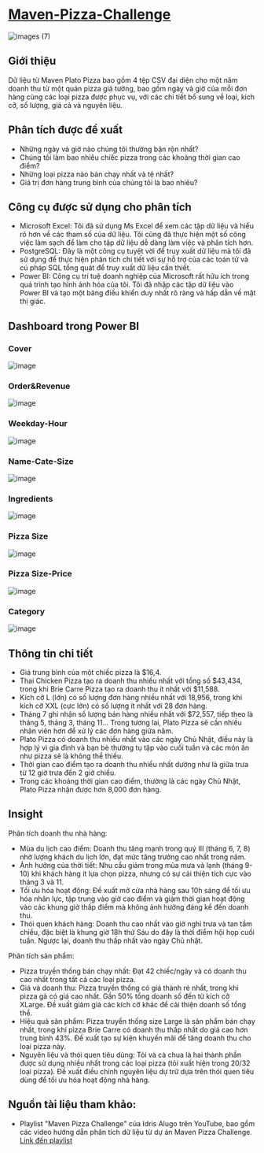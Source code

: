 # [Maven-Pizza-Challenge](https://mavenanalytics.io/challenges/maven-pizza-challenge/be511a47-85fd-4931-8293-c3bffb577199)

![images (7)](https://user-images.githubusercontent.com/108612390/193467417-26c85e60-7998-4b89-8015-120f30f6f86e.png)

## Giới thiệu
Dữ liệu từ Maven Plato Pizza bao gồm 4 tệp CSV đại diện cho một năm doanh thu từ một quán pizza giả tưởng, bao gồm ngày và giờ của mỗi đơn hàng cùng các loại pizza được phục vụ, với các chi tiết bổ sung về loại, kích cỡ, số lượng, giá cả và nguyên liệu.

## Phân tích được đề xuất
- Những ngày và giờ nào chúng tôi thường bận rộn nhất?
- Chúng tôi làm bao nhiêu chiếc pizza trong các khoảng thời gian cao điểm?
- Những loại pizza nào bán chạy nhất và tệ nhất?
- Giá trị đơn hàng trung bình của chúng tôi là bao nhiêu?

## Công cụ được sử dụng cho phân tích
- Microsoft Excel: Tôi đã sử dụng Ms Excel để xem các tập dữ liệu và hiểu rõ hơn về các tham số của dữ liệu. Tôi cũng đã thực hiện một số công việc làm sạch để làm cho tập dữ liệu dễ dàng làm việc và phân tích hơn.
- PostgreSQL: Đây là một công cụ tuyệt vời để truy xuất dữ liệu mà tôi đã sử dụng để thực hiện phân tích chi tiết với sự hỗ trợ của các toán tử và cú pháp SQL tổng quát để truy xuất dữ liệu cần thiết.
- Power BI: Công cụ trí tuệ doanh nghiệp của Microsoft rất hữu ích trong quá trình tạo hình ảnh hóa của tôi. Tôi đã nhập các tập dữ liệu vào Power BI và tạo một bảng điều khiển duy nhất rõ ràng và hấp dẫn về mặt thị giác.

## Dashboard trong Power BI
### Cover
![image](https://github.com/user-attachments/assets/9dbfbb69-39c5-4267-98df-cf6caa491baa)
### Order&Revenue
![image](https://github.com/user-attachments/assets/0afb4e5f-500c-43ca-b241-7ae223e70913)
### Weekday-Hour
![image](https://github.com/user-attachments/assets/78f83d25-c2d6-4dee-9ce0-2291a2623030)
### Name-Cate-Size
![image](https://github.com/user-attachments/assets/06a60402-3a00-4c3a-ac36-5bd4db0f5871)
### Ingredients
![image](https://github.com/user-attachments/assets/24f4df2e-1cfd-43ae-91ae-bc2d75e51937)
### Pizza Size
![image](https://github.com/user-attachments/assets/77855bc9-75ea-4c63-a893-ad796475864d)
### Pizza Size-Price
![image](https://github.com/user-attachments/assets/e5620291-478d-4204-be00-fe4ced88a9a4)
### Category
![image](https://github.com/user-attachments/assets/be79fe58-c4dc-4d97-8c88-4b97d7b369b7)

## Thông tin chi tiết
- Giá trung bình của một chiếc pizza là $16,4.
- Thai Chicken Pizza tạo ra doanh thu nhiều nhất với tổng số $43,434, trong khi Brie Carre Pizza tạo ra doanh thu ít nhất với $11,588.
- Kích cỡ L (lớn) có số lượng đơn hàng nhiều nhất với 18,956, trong khi kích cỡ XXL (cực lớn) có số lượng ít nhất với 28 đơn hàng.
- Tháng 7 ghi nhận số lượng bán hàng nhiều nhất với $72,557, tiếp theo là tháng 5, tháng 3, tháng 11... Trong tương lai, Plato Pizza sẽ cần nhiều nhân viên hơn để xử lý các đơn hàng giữa năm.
- Plato Pizza có doanh thu nhiều nhất vào các ngày Chủ Nhật, điều này là hợp lý vì gia đình và bạn bè thường tụ tập vào cuối tuần và các món ăn như pizza sẽ là không thể thiếu.
- Thời gian cao điểm tạo ra doanh thu nhiều nhất dường như là giữa trưa từ 12 giờ trưa đến 2 giờ chiều.
- Trong các khoảng thời gian cao điểm, thường là các ngày Chủ Nhật, Plato Pizza nhận được hơn 8,000 đơn hàng.
## Insight
Phân tích doanh thu nhà hàng:
- Mùa du lịch cao điểm: Doanh thu tăng mạnh trong quý III (tháng 6, 7, 8) nhờ lượng khách du lịch lớn, đạt mức tăng trưởng cao nhất trong năm.
- Ảnh hưởng của thời tiết: Nhu cầu giảm trong mùa mưa và lạnh (tháng 9-10) khi khách hàng ít lựa chọn pizza, nhưng có sự cải thiện tích cực vào tháng 3 và 11.
- Tối ưu hóa hoạt động: Đề xuất mở cửa nhà hàng sau 10h sáng để tối ưu hóa nhân lực, tập trung vào giờ cao điểm và giảm thời gian hoạt động vào các khung giờ thấp điểm mà không ảnh hưởng đáng kể đến doanh thu.
- Thói quen khách hàng: Doanh thu cao nhất vào giờ nghỉ trưa và tan tầm chiều, đặc biệt là khung giờ 18h thứ Sáu do đây là thời điểm hội họp cuối tuần. Ngược lại, doanh thu thấp nhất vào ngày Chủ nhật.

Phân tích sản phẩm:
- Pizza truyền thống bán chạy nhất: Đạt 42 chiếc/ngày và có doanh thu cao nhất trong tất cả các loại pizza.
- Giá và doanh thu: Pizza truyền thống có giá thành rẻ nhất, trong khi pizza gà có giá cao nhất. Gần 50% tổng doanh số đến từ kích cỡ XLarge. Đề xuất giảm giá các kích cỡ khác để cải thiện doanh số tổng thể.
- Hiệu quả sản phẩm: Pizza truyền thống size Large là sản phẩm bán chạy nhất, trong khi pizza Brie Carre có doanh thu thấp nhất do giá cao hơn trung bình 43%. Đề xuất tạo sự kiện khuyến mãi để tăng doanh thu cho loại pizza này.
- Nguyên liệu và thói quen tiêu dùng: Tỏi và cà chua là hai thành phần được sử dụng nhiều nhất trong các loại pizza (tỏi xuất hiện trong 20/32 loại pizza). Đề xuất điều chỉnh nguyên liệu dự trữ dựa trên thói quen tiêu dùng để tối ưu hóa hoạt động nhà hàng.
## Nguồn tài liệu tham khảo: 
- Playlist "Maven Pizza Challenge" của Idris Alugo trên YouTube, bao gồm các video hướng dẫn phân tích dữ liệu từ dự án Maven Pizza Challenge. [Link đến playlist](https://youtube.com/playlist?list=PLkXVpowhumxPSGkz9HTZ2wPOKFalTwUro&si=Nhmu5juEOjQNBt8T)

